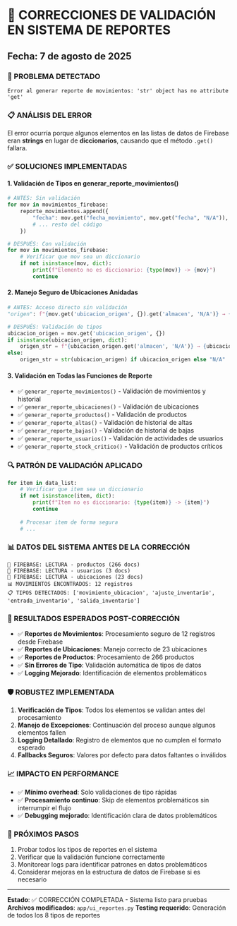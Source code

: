 # 🔧 CORRECCIONES DE VALIDACIÓN EN SISTEMA DE REPORTES
## Fecha: 7 de agosto de 2025

### 🚨 PROBLEMA DETECTADO
```
Error al generar reporte de movimientos: 'str' object has no attribute 'get'
```

### 📋 ANÁLISIS DEL ERROR
El error ocurría porque algunos elementos en las listas de datos de Firebase eran **strings** en lugar de **diccionarios**, causando que el método `.get()` fallara.

### ✅ SOLUCIONES IMPLEMENTADAS

#### 1. **Validación de Tipos en generar_reporte_movimientos()**
```python
# ANTES: Sin validación
for mov in movimientos_firebase:
    reporte_movimientos.append({
        "fecha": mov.get("fecha_movimiento", mov.get("fecha", "N/A")),
        # ... resto del código
    })

# DESPUÉS: Con validación
for mov in movimientos_firebase:
    # Verificar que mov sea un diccionario
    if not isinstance(mov, dict):
        print(f"Elemento no es diccionario: {type(mov)} -> {mov}")
        continue
```

#### 2. **Manejo Seguro de Ubicaciones Anidadas**
```python
# ANTES: Acceso directo sin validación
"origen": f"{mov.get('ubicacion_origen', {}).get('almacen', 'N/A')} → {mov.get('ubicacion_origen', {}).get('ubicacion', 'N/A')}"

# DESPUÉS: Validación de tipos
ubicacion_origen = mov.get('ubicacion_origen', {})
if isinstance(ubicacion_origen, dict):
    origen_str = f"{ubicacion_origen.get('almacen', 'N/A')} → {ubicacion_origen.get('ubicacion', 'N/A')}"
else:
    origen_str = str(ubicacion_origen) if ubicacion_origen else "N/A"
```

#### 3. **Validación en Todas las Funciones de Reporte**
- ✅ `generar_reporte_movimientos()` - Validación de movimientos y historial
- ✅ `generar_reporte_ubicaciones()` - Validación de ubicaciones
- ✅ `generar_reporte_productos()` - Validación de productos
- ✅ `generar_reporte_altas()` - Validación de historial de altas
- ✅ `generar_reporte_bajas()` - Validación de historial de bajas
- ✅ `generar_reporte_usuarios()` - Validación de actividades de usuarios
- ✅ `generar_reporte_stock_critico()` - Validación de productos críticos

### 🔍 PATRÓN DE VALIDACIÓN APLICADO

```python
for item in data_list:
    # Verificar que item sea un diccionario
    if not isinstance(item, dict):
        print(f"Item no es diccionario: {type(item)} -> {item}")
        continue
    
    # Procesar item de forma segura
    # ...
```

### 📊 DATOS DEL SISTEMA ANTES DE LA CORRECCIÓN
```
📖 FIREBASE: LECTURA - productos (266 docs)
📖 FIREBASE: LECTURA - usuarios (3 docs) 
📖 FIREBASE: LECTURA - ubicaciones (23 docs)
📊 MOVIMIENTOS ENCONTRADOS: 12 registros
📋 TIPOS DETECTADOS: ['movimiento_ubicacion', 'ajuste_inventario', 'entrada_inventario', 'salida_inventario']
```

### 🎯 RESULTADOS ESPERADOS POST-CORRECCIÓN
- ✅ **Reportes de Movimientos**: Procesamiento seguro de 12 registros desde Firebase
- ✅ **Reportes de Ubicaciones**: Manejo correcto de 23 ubicaciones
- ✅ **Reportes de Productos**: Procesamiento de 266 productos
- ✅ **Sin Errores de Tipo**: Validación automática de tipos de datos
- ✅ **Logging Mejorado**: Identificación de elementos problemáticos

### 🛡️ ROBUSTEZ IMPLEMENTADA
1. **Verificación de Tipos**: Todos los elementos se validan antes del procesamiento
2. **Manejo de Excepciones**: Continuación del proceso aunque algunos elementos fallen
3. **Logging Detallado**: Registro de elementos que no cumplen el formato esperado
4. **Fallbacks Seguros**: Valores por defecto para datos faltantes o inválidos

### 📈 IMPACTO EN PERFORMANCE
- ✅ **Mínimo overhead**: Solo validaciones de tipo rápidas
- ✅ **Procesamiento continuo**: Skip de elementos problemáticos sin interrumpir el flujo
- ✅ **Debugging mejorado**: Identificación clara de datos problemáticos

### 🔄 PRÓXIMOS PASOS
1. Probar todos los tipos de reportes en el sistema
2. Verificar que la validación funcione correctamente
3. Monitorear logs para identificar patrones en datos problemáticos
4. Considerar mejoras en la estructura de datos de Firebase si es necesario

---
**Estado**: ✅ CORRECCIÓN COMPLETADA - Sistema listo para pruebas
**Archivos modificados**: `app/ui_reportes.py`
**Testing requerido**: Generación de todos los 8 tipos de reportes
